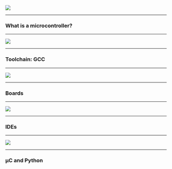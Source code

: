 <!-- .slide: data-transition="fade" -->

![](resources/index/1.svg)

---

### What is a microcontroller?

---

<!-- .slide: data-transition="slide-in fade-out" -->

![](resources/index/2.svg)

---

### Toolchain: GCC

---

<!-- .slide: data-transition="slide-in fade-out" -->

![](resources/index/3.svg)

---

### Boards

---

<!-- .slide: data-transition="slide-in fade-out" -->

![](resources/index/4.svg)

---

### IDEs

---

<!-- .slide: data-transition="slide-in fade-out" -->

![](resources/index/5.svg)

---

### &micro;C and Python
